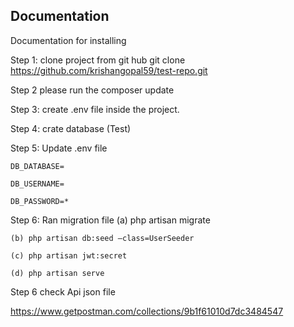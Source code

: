 ## Documentation 

Documentation for installing

Step 1: clone project from git hub
     git clone  https://github.com/krishangopal59/test-repo.git

Step 2 please run the composer update 

Step 3: create .env file inside the project.

Step 4: crate database (Test)

Step 5: Update .env file


    DB_DATABASE= 

    DB_USERNAME=

    DB_PASSWORD=*

Step 6: Ran migration file 
    (a) php artisan migrate

    (b) php artisan db:seed –class=UserSeeder

    (c) php artisan jwt:secret

    (d) php artisan serve

Step 6  check Api  json file 

https://www.getpostman.com/collections/9b1f61010d7dc3484547